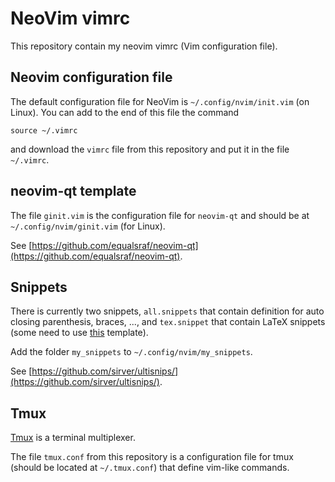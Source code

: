 # NeoVim vimrc

This repository contain my neovim vimrc (Vim configuration file).

## Neovim configuration file
The default configuration file for NeoVim is `~/.config/nvim/init.vim` (on Linux). You can add to the end of this file the command
```vim
source ~/.vimrc
```
and download the `vimrc` file from this repository and put it in the file `~/.vimrc`.


## neovim-qt template
The file `ginit.vim` is the configuration file for `neovim-qt` and should be at `~/.config/nvim/ginit.vim` (for Linux).

See [https://github.com/equalsraf/neovim-qt](https://github.com/equalsraf/neovim-qt).


## Snippets
There is currently two snippets, `all.snippets` that contain definition for auto closing parenthesis, braces, ..., and `tex.snippet` that contain LaTeX snippets (some need to use [this](https://github.com/lasercata/LaTeX_Templates) template).

Add the folder `my_snippets` to `~/.config/nvim/my_snippets`.

See [https://github.com/sirver/ultisnips/](https://github.com/sirver/ultisnips/).

## Tmux
[Tmux](https://github.com/tmux/tmux/wiki) is a terminal multiplexer.


The file `tmux.conf` from this repository is a configuration file for tmux (should be located at `~/.tmux.conf`) that define vim-like commands.
